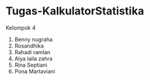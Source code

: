# Tugas-KalkulatorStatistika
Kelompok 4
1. Benny nugraha
2. Rosandhika
3. Rahadi ramlan
4. Alya laila zahra
5. Rina Septiani
6. Pona Martaviani
